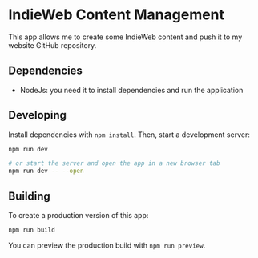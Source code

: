 # IndieWeb Content Management

This app allows me to create some IndieWeb content and push it to my website GitHub repository.

## Dependencies

- NodeJs: you need it to install dependencies and run the application

## Developing

Install dependencies with `npm install`. Then, start a development server:

```bash
npm run dev

# or start the server and open the app in a new browser tab
npm run dev -- --open
```

## Building

To create a production version of this app:

```bash
npm run build
```

You can preview the production build with `npm run preview`.
